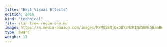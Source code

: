 ```yaml
---
title: "Best Visual Effects"
edition: 2016
kind: "technical"
film: star-trek-rogue-one.md
image: https://m.media-amazon.com/images/M/MV5BNjQxODYzMzM1NV5BMl5BanBnXkFtZTgwNjI0NTEzMDI@._V1_FMjpg_UX1024_.jpg
type: award
weight: 13
---
```

